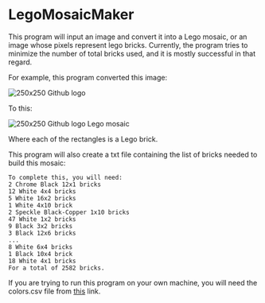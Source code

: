# LegoMosaicMaker

This program will input an image and convert it into a Lego mosaic, or an image whose pixels represent lego bricks. Currently, the program tries to minimize the number of total bricks used, and it is mostly successful in that regard.

For example, this program converted this image:

![250x250 Github logo](https://i.imgur.com/5jXhlUm.png)

To this:

![250x250 Github logo Lego mosaic](https://i.imgur.com/vhbNLpQ.png)

Where each of the rectangles is a Lego brick.

This program will also create a txt file containing the list of bricks needed to build this mosaic:

```
To complete this, you will need:
2 Chrome Black 12x1 bricks
12 White 4x4 bricks
5 White 16x2 bricks
1 White 4x10 brick
2 Speckle Black-Copper 1x10 bricks
47 White 1x2 bricks
9 Black 3x2 bricks
3 Black 12x6 bricks
...
8 White 6x4 bricks
1 Black 10x4 brick
18 White 4x1 bricks
For a total of 2582 bricks.
```

If you are trying to run this program on your own machine, you will need the colors.csv file from [this](https://www.kaggle.com/rtatman/lego-database) link.

